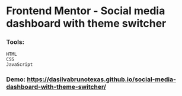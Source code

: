 # Frontend Mentor - Social media dashboard with theme switcher

### Tools:

    HTML
    CSS
    JavaScript

### Demo: https://dasilvabrunotexas.github.io/social-media-dashboard-with-theme-switcher/
